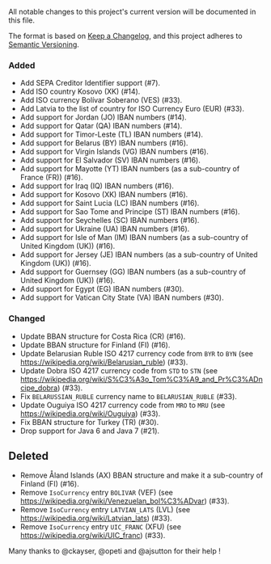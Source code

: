All notable changes to this project's current version will be documented in this file.

The format is based on [Keep a Changelog](https://keepachangelog.com/en/1.0.0/),
and this project adheres to [Semantic Versioning](https://semver.org/spec/v2.0.0.html).

### Added
* Add SEPA Creditor Identifier support (#7).
* Add ISO country Kosovo (XK) (#14).
* Add ISO currency Bolívar Soberano (VES) (#33).
* Add Latvia to the list of country for ISO Currency Euro (EUR) (#33).
* Add support for Jordan (JO) IBAN numbers (#14).
* Add support for Qatar (QA) IBAN numbers (#14).
* Add support for Timor-Leste (TL) IBAN numbers (#14).
* Add support for Belarus (BY) IBAN numbers (#16).
* Add support for Virgin Islands (VG) IBAN numbers (#16).
* Add support for El Salvador (SV) IBAN numbers (#16).
* Add support for Mayotte (YT) IBAN numbers (as a sub-country of France (FR)) (#16).
* Add support for Iraq (IQ) IBAN numbers (#16).
* Add support for Kosovo (XK) IBAN numbers (#16).
* Add support for Saint Lucia (LC) IBAN numbers (#16).
* Add support for Sao Tome and Principe (ST) IBAN numbers (#16).
* Add support for Seychelles (SC) IBAN numbers (#16).
* Add support for Ukraine (UA) IBAN numbers (#16).
* Add support for Isle of Man (IM) IBAN numbers (as a sub-country of United Kingdom (UK)) (#16).
* Add support for Jersey (JE) IBAN numbers (as a sub-country of United Kingdom (UK)) (#16).
* Add support for Guernsey (GG) IBAN numbers (as a sub-country of United Kingdom (UK)) (#16).
* Add support for Egypt (EG) IBAN numbers (#30).
* Add support for Vatican City State (VA) IBAN numbers (#30).

### Changed
* Update BBAN structure for Costa Rica (CR) (#16).
* Update BBAN structure for Finland (FI) (#16).
* Update Belarusian Ruble ISO 4217 currency code from `BYR` to `BYN` (see
  https://wikipedia.org/wiki/Belarusian_ruble) (#33).
* Update Dobra ISO 4217 currency code from `STD` to `STN` (see
  https://wikipedia.org/wiki/S%C3%A3o_Tom%C3%A9_and_Pr%C3%ADncipe_dobra) (#33).
* Fix `BELARUSSIAN_RUBLE` currency name to `BELARUSIAN_RUBLE` (#33).
* Update Ouguiya ISO 4217 currency code from `MRO` to `MRU` (see
  https://wikipedia.org/wiki/Ouguiya) (#33).
* Fix BBAN structure for Turkey (TR) (#30).
* Drop support for Java 6 and Java 7 (#21).

## Deleted
* Remove Åland Islands (AX) BBAN structure and make it a sub-country of Finland (FI) (#16).
* Remove `IsoCurrency` entry `BOLIVAR` (VEF) (see https://wikipedia.org/wiki/Venezuelan_bol%C3%ADvar)
  (#33).
* Remove `IsoCurrency` entry `LATVIAN_LATS` (LVL) (see https://wikipedia.org/wiki/Latvian_lats) (#33).
* Remove `IsoCurrency` entry `UIC_FRANC` (XFU) (see https://wikipedia.org/wiki/UIC_franc) (#33).

Many thanks to @ckayser, @opeti and @ajsutton for their help !
